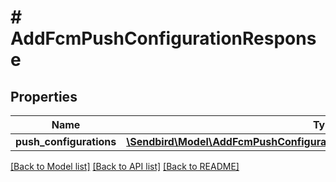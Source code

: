 # # AddFcmPushConfigurationResponse

## Properties

Name | Type | Description | Notes
------------ | ------------- | ------------- | -------------
**push_configurations** | [**\Sendbird\Model\AddFcmPushConfigurationResponsePushConfigurationsInner[]**](AddFcmPushConfigurationResponsePushConfigurationsInner.md) |  | [optional]

[[Back to Model list]](../../README.md#models) [[Back to API list]](../../README.md#endpoints) [[Back to README]](../../README.md)
